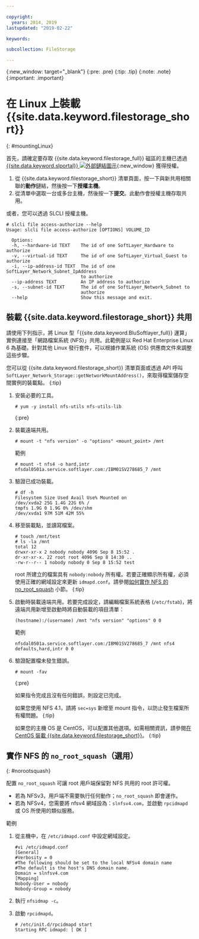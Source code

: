 ```yaml
---

copyright:
  years: 2014, 2019
lastupdated: "2019-02-22"

keywords:

subcollection: FileStorage

---
```

{:new_window: target="_blank"}
{:pre: .pre}
{:tip: .tip}
{:note: .note}
{:important: .important}

# 在 Linux 上裝載 {{site.data.keyword.filestorage_short}}
{: #mountingLinux}

首先，請確定要存取 {{site.data.keyword.filestorage_full}} 磁區的主機已透過 [{{site.data.keyword.slportal}} ![外部鏈結圖示](../../icons/launch-glyph.svg "外部鏈結圖示")](https://control.softlayer.com/){:new_window} 獲得授權。

1. 從 {{site.data.keyword.filestorage_short}} 清單頁面，按一下與新共用相關聯的**動作**鏈結，然後按一下**授權主機**。
2. 從清單中選取一台或多台主機，然後按一下**提交**。此動作會授權主機存取共用。

或者，您可以透過 SLCLI 授權主機。
```
# slcli file access-authorize --help
Usage: slcli file access-authorize [OPTIONS] VOLUME_ID

  Options:
  -h, --hardware-id TEXT    The id of one SoftLayer_Hardware to authorize
  -v, --virtual-id TEXT     The id of one SoftLayer_Virtual_Guest to authorize
  -i, --ip-address-id TEXT  The id of one SoftLayer_Network_Subnet_IpAddress
                            to authorize
  --ip-address TEXT         An IP address to authorize
  -s, --subnet-id TEXT      The id of one SoftLayer_Network_Subnet to
                            authorize
  --help                    Show this message and exit.
```

## 裝載 {{site.data.keyword.filestorage_short}} 共用

請使用下列指示，將 Linux 型「{{site.data.keyword.BluSoftlayer_full}} 運算」實例連接至「網路檔案系統 (NFS)」共用。此範例是以 Red Hat Enterprise Linux 6 為基礎。針對其他 Linux 發行套件，可以根據作業系統 (OS) 供應商文件來調整這些步驟。

您可以從 {{site.data.keyword.filestorage_short}} 清單頁面或透過 API 呼叫 `SoftLayer_Network_Storage::getNetworkMountAddress()`，來取得檔案儲存空間實例的裝載點。
{:tip}

1. 安裝必要的工具。
   ```
   # yum -y install nfs-utils nfs-utils-lib
   ```
   {:pre}

2. 裝載遠端共用。
   ```
   # mount -t "nfs version" -o "options" <mount_point> /mnt
   ```

   範例
   ```
   # mount -t nfs4 -o hard,intr
   nfsdal0501a.service.softlayer.com:/IBM01SV278685_7 /mnt
   ```

3. 驗證已成功裝載。
   ```
   # df -h
   Filesystem Size Used Avail Use% Mounted on
   /dev/xvda2 25G 1.4G 22G 6% /
   tmpfs 1.9G 0 1.9G 0% /dev/shm
   /dev/xvda1 97M 51M 42M 55%
   ```

4. 移至裝載點，並讀寫檔案。
   ```
   # touch /mnt/test
   # ls -la /mnt
   total 12
   drwxr-xr-x 2 nobody nobody 4096 Sep 8 15:52 .
   dr-xr-xr-x. 22 root root 4096 Sep 8 14:30 ..
   -rw-r--r-- 1 nobody nobody 0 Sep 8 15:52 test
   ```

   root 所建立的檔案具有 `nobody:nobody` 所有權。若要正確顯示所有權，必須使用正確的網域設定來更新 `idmapd.conf`。請參閱[如何實作 NFS 的 no_root_squash](#norootsquash) 小節。
   {:tip}

5. 啟動時裝載遠端共用。若要完成設定，請編輯檔案系統表格 (`/etc/fstab`)，將遠端共用新增至啟動時將自動裝載的項目清單：

   ```
   (hostname):/(username) /mnt "nfs version" "options" 0 0
   ```

   範例

   ```
   nfsdal0501a.service.softlayer.com:/IBM01SV278685_7 /mnt nfs4 defaults,hard,intr 0 0
   ```

6. 驗證配置檔未發生錯誤。

   ```
   # mount -fav
   ```
   {:pre}

   如果指令完成且沒有任何錯誤，則設定已完成。

   如果您使用 NFS 4.1，請將 `sec=sys` 新增至 mount 指令，以防止發生檔案所有權問題。
   {:tip}
   
   如果您的主機 OS 是 CentOS，可以配置其他選項。如需相關資訊，請參閱[在 CentOS 裝載 {{site.data.keyword.filestorage_short}}](/docs/infrastructure/FileStorage?topic=FileStorage-mountingCentOS)。
   {:tip}


## 實作 NFS 的 `no_root_squash`（選用）
{: #norootsquash}

配置 `no_root_squash` 可讓 root 用戶端保留對 NFS 共用的 root 許可權。
- 若為 NFSv3，用戶端不需要執行任何動作；`no_root_squash` 即會運作。
- 若為 NFSv4，您需要將 nfsv4 網域設為：`slnfsv4.com`，並啟動 `rpcidmapd` 或 OS 所使用的類似服務。

範例

1. 從主機中，在 `/etc/idmapd.conf` 中設定網域設定。

   ```
   #vi /etc/idmapd.conf
   [General]
   #Verbosity = 0
   #The following should be set to the local NFSv4 domain name
   #The default is the host's DNS domain name.
   Domain = slnfsv4.com
   [Mapping]
   Nobody-User = nobody
   Nobody-Group = nobody
   ```

2. 執行 `nfsidmap -c`。
3. 啟動 `rpcidmapd`。
   ```
   # /etc/init.d/rpcidmapd start
   Starting RPC idmapd: [ OK ]
   ```
